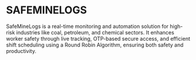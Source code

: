 # SAFEMINELOGS
SafeMineLogs is a real-time monitoring and automation solution for high-risk industries like coal, petroleum, and chemical sectors. It enhances worker safety through live tracking, OTP-based secure access, and efficient shift scheduling using a Round Robin Algorithm, ensuring both safety and productivity.
